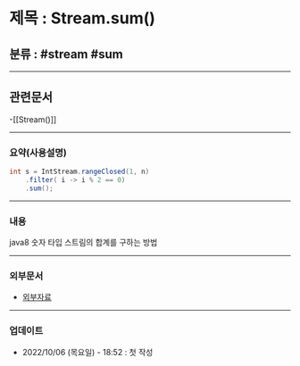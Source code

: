 # 제목 : Stream.sum()

## 분류 : #stream #sum

---
## 관련문서
-[[Stream()]]

----
### 요약(사용설명)
```Java
int s = IntStream.rangeClosed(1, n)
	.filter( i -> i % 2 == 0)
	.sum();
```

---
### 내용
java8 숫자 타입 스트림의 합계를 구하는 방법


----
### 외부문서
- [외부자료](https://myhappyman.tistory.com/80)
----
### 업데이트
-  2022/10/06 (목요일) - 18:52 : 첫 작성
